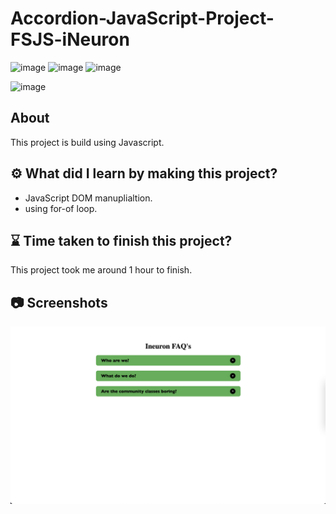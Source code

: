 # Accordion-JavaScript-Project-FSJS-iNeuron

![image](https://img.shields.io/badge/iNeuron-Full--Stack%20JavaScript%20Web%20Development%20Course-blue)
![image](https://img.shields.io/badge/Hitesh%20Choudhry-LOC-brightgreen)
![image](https://img.shields.io/badge/Project-JavaScript-blue)

![image](https://img.shields.io/badge/BHASKAR-SAHU-blue)

## About

This project is build using Javascript.

## ⚙️ What did I learn by making this project?

- JavaScript DOM manuplialtion.
- using for-of loop.

## ⌛ Time taken to finish this project?

This project took me around 1 hour to finish.

## 📷 Screenshots

![image](./Image/Project_1.png)
